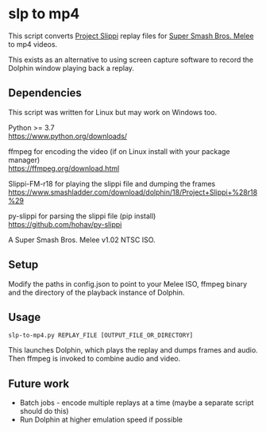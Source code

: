 # slp to mp4
This script converts [Project Slippi](https://github.com/project-slippi/project-slippi) replay files for  [Super Smash Bros. Melee](https://en.wikipedia.org/wiki/Super_Smash_Bros._Melee) to mp4 videos.

This exists as an alternative to using screen capture software to record the Dolphin window playing back a replay.

## Dependencies
This script was written for Linux but may work on Windows too.

Python >= 3.7  
https://www.python.org/downloads/

ffmpeg for encoding the video (if on Linux install with your package manager)  
https://ffmpeg.org/download.html

Slippi-FM-r18 for playing the slippi file and dumping the frames  
https://www.smashladder.com/download/dolphin/18/Project+Slippi+%28r18%29

py-slippi for parsing the slippi file (pip install)  
https://github.com/hohav/py-slippi

A Super Smash Bros. Melee v1.02 NTSC ISO.

## Setup

Modify the paths in config.json to point to your Melee ISO, ffmpeg binary and the directory of the playback instance of Dolphin.

## Usage

```
slp-to-mp4.py REPLAY_FILE [OUTPUT_FILE_OR_DIRECTORY]
```
This launches Dolphin, which plays the replay and dumps frames and audio.  
Then ffmpeg is invoked to combine audio and video.  

## Future work
- Batch jobs - encode multiple replays at a time (maybe a separate script should do this)
- Run Dolphin at higher emulation speed if possible
